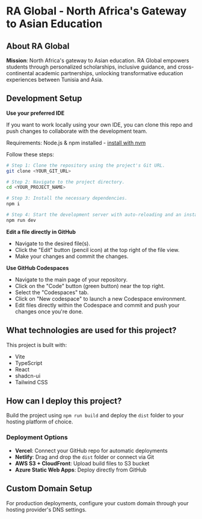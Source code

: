 # RA Global - North Africa's Gateway to Asian Education

## About RA Global

**Mission**: North Africa's gateway to Asian education. RA Global empowers students through personalized scholarships, inclusive guidance, and cross-continental academic partnerships, unlocking transformative education experiences between Tunisia and Asia.

## Development Setup

**Use your preferred IDE**

If you want to work locally using your own IDE, you can clone this repo and push changes to collaborate with the development team.

Requirements: Node.js & npm installed - [install with nvm](https://github.com/nvm-sh/nvm#installing-and-updating)

Follow these steps:

```sh
# Step 1: Clone the repository using the project's Git URL.
git clone <YOUR_GIT_URL>

# Step 2: Navigate to the project directory.
cd <YOUR_PROJECT_NAME>

# Step 3: Install the necessary dependencies.
npm i

# Step 4: Start the development server with auto-reloading and an instant preview.
npm run dev
```

**Edit a file directly in GitHub**

- Navigate to the desired file(s).
- Click the "Edit" button (pencil icon) at the top right of the file view.
- Make your changes and commit the changes.

**Use GitHub Codespaces**

- Navigate to the main page of your repository.
- Click on the "Code" button (green button) near the top right.
- Select the "Codespaces" tab.
- Click on "New codespace" to launch a new Codespace environment.
- Edit files directly within the Codespace and commit and push your changes once you're done.

## What technologies are used for this project?

This project is built with:

- Vite
- TypeScript
- React
- shadcn-ui
- Tailwind CSS

## How can I deploy this project?

Build the project using `npm run build` and deploy the `dist` folder to your hosting platform of choice.

### Deployment Options
- **Vercel**: Connect your GitHub repo for automatic deployments
- **Netlify**: Drag and drop the `dist` folder or connect via Git
- **AWS S3 + CloudFront**: Upload build files to S3 bucket
- **Azure Static Web Apps**: Deploy directly from GitHub

## Custom Domain Setup

For production deployments, configure your custom domain through your hosting provider's DNS settings.
